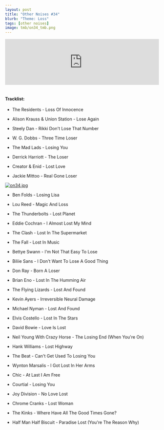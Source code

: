 ```yaml
---
layout: post
title: "Other Noises #34"
blurb: "Theme: Loss"
tags: [other noises]
image: tmb/on34_tmb.png
---
```


<iframe scrolling="no" id="hearthis_at_track_3028259" width="100%" height="150" src="https://hearthis.at/embed/3028259/transparent_black/?hcolor=&color=&style=2&block_size=2&block_space=1&background=1&waveform=0&cover=0&autoplay=0&css=" frameborder="0" allowtransparency allow="autoplay"><p>Listen to <a href="https://hearthis.at/zerocc/other-noises-34-3119-loss/" target="_blank">Other Noises #34 (3/1/19) - LOSS</a> <span>by</span><a href="https://hearthis.at/zerocc/" target="_blank" >Zero</a> <span>on</span> <a href="https://hearthis.at/" target="_blank">hearthis.at</a></p></iframe>
&nbsp;

#### Tracklist:

- The Residents - Loss Of Innocence

- Alison Krauss & Union Station - Lose Again
- Steely Dan - Rikki Don't Lose That Number
- W. G. Dobbs - Three Time Loser

- The Mad Lads - Losing You
- Derrick Harriott - The Loser
- Creator & Enid - Lost Love
- Jackie Mittoo - Real Gone Loser

[![on34.jpg](https://i.postimg.cc/Kj4X6mcg/on34.jpg)](https://postimg.cc/9w3NT57W)

- Ben Folds - Losing Lisa
- Lou Reed - Magic And Loss
- The Thunderbolts - Lost Planet

- Eddie Cochran - I Almost Lost My Mind
- The Clash - Lost In The Supermarket
- The Fall - Lost In Music

- Bettye Swann - I'm Not That Easy To Lose
- Biliie Sans - I Don't Want To Lose A Good Thing
- Don Ray - Born A Loser

- Brian Eno - Lost In The Humming Air
- The Flying Lizards - Lost And Found
- Kevin Ayers - Irreversible Neural Damage

- Michael Nyman - Lost And Found
- Elvis Costello - Lost In The Stars
- David Bowie - Love Is Lost

- Neil Young With Crazy Horse - The Losing End (When You're On)
- Hank Williams - Lost Highway
- The Beat - Can't Get Used To Losing You

- Wynton Marsalis - I Got Lost In Her Arms
- Chic - At Last I Am Free                    
- Courtial - Losing You

- Joy Division - No Love Lost
- Chrome Cranks - Lost Woman
- The Kinks - Where Have All The Good Times Gone?

- Half Man Half Biscuit - Paradise Lost (You're The Reason Why)

